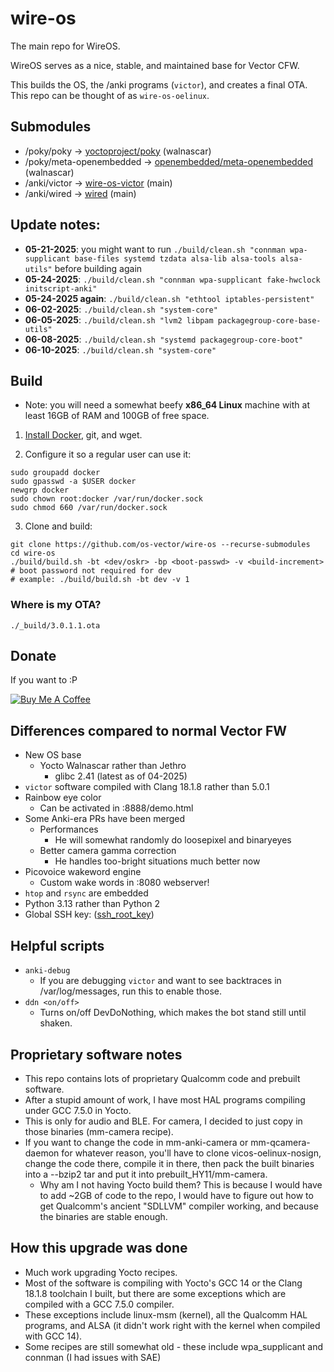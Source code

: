 # wire-os

The main repo for WireOS.

WireOS serves as a nice, stable, and maintained base for Vector CFW.

This builds the OS, the /anki programs (`victor`), and creates a final OTA. This repo can be thought of as `wire-os-oelinux`.

## Submodules

- /poky/poky -> [yoctoproject/poky](https://github.com/yoctoproject/poky) (walnascar)
- /poky/meta-openembedded -> [openembedded/meta-openembedded](https://github.com/openembedded/meta-openembedded) (walnascar)
- /anki/victor -> [wire-os-victor](https://github.com/os-vector/wire-os-victor) (main)
- /anki/wired -> [wired](https://github.com/os-vector/wired) (main)

## Update notes:

- **05-21-2025**: you might want to run `./build/clean.sh "connman wpa-supplicant base-files systemd tzdata alsa-lib alsa-tools alsa-utils"` before building again
- **05-24-2025**: `./build/clean.sh "connman wpa-supplicant fake-hwclock initscript-anki"`
- **05-24-2025 again**: `./build/clean.sh "ethtool iptables-persistent"`
- **06-02-2025**: `./build/clean.sh "system-core"`
- **06-05-2025**: `./build/clean.sh "lvm2 libpam packagegroup-core-base-utils"`
- **06-08-2025**: `./build/clean.sh "systemd packagegroup-core-boot"`
- **06-10-2025**: `./build/clean.sh "system-core"`

## Build

- Note: you will need a somewhat beefy **x86_64 Linux** machine with at least 16GB of RAM and 100GB of free space.

1. [Install Docker](https://docs.docker.com/engine/install/), git, and wget.

2. Configure it so a regular user can use it:

```
sudo groupadd docker
sudo gpasswd -a $USER docker
newgrp docker
sudo chown root:docker /var/run/docker.sock
sudo chmod 660 /var/run/docker.sock
```

3. Clone and build:

```
git clone https://github.com/os-vector/wire-os --recurse-submodules
cd wire-os
./build/build.sh -bt <dev/oskr> -bp <boot-passwd> -v <build-increment>
# boot password not required for dev
# example: ./build/build.sh -bt dev -v 1
```

### Where is my OTA?

`./_build/3.0.1.1.ota`

##  Donate

If you want to :P

[![Buy Me A Coffee](https://www.buymeacoffee.com/assets/img/custom_images/orange_img.png)](https://buymeacoffee.com/kercre123)

## Differences compared to normal Vector FW

-   New OS base
    -   Yocto Walnascar rather than Jethro
        -   glibc 2.41 (latest as of 04-2025)
-   `victor` software compiled with Clang 18.1.8 rather than 5.0.1
-   Rainbow eye color
    -   Can be activated in :8888/demo.html
-   Some Anki-era PRs have been merged
    -   Performances
        -   He will somewhat randomly do loosepixel and binaryeyes
    -   Better camera gamma correction
        -   He handles too-bright situations much better now
-   Picovoice wakeword engine
    -   Custom wake words in :8080 webserver!
-   `htop` and `rsync` are embedded
-   Python 3.13 rather than Python 2
-   Global SSH key: ([ssh_root_key](https://raw.githubusercontent.com/kercre123/unlocking-vector/refs/heads/main/ssh_root_key))

## Helpful scripts

-	`anki-debug`
	-	If you are debugging `victor` and want to see backtraces in /var/log/messages, run this to enable those.
-	`ddn <on/off>`
	-	Turns on/off DevDoNothing, which makes the bot stand still until shaken.

## Proprietary software notes

-	This repo contains lots of proprietary Qualcomm code and prebuilt software.
-	After a stupid amount of work, I have most HAL programs compiling under GCC 7.5.0 in Yocto.
-	This is only for audio and BLE. For camera, I decided to just copy in those binaries (mm-camera recipe).
-	If you want to change the code in mm-anki-camera or mm-qcamera-daemon for whatever reason, you'll have to clone vicos-oelinux-nosign, change the code there, compile it in there, then pack the built binaries into a --bzip2 tar and put it into prebuilt_HY11/mm-camera.
	-	Why am I not having Yocto build them? This is because I would have to add ~2GB of code to the repo, I would have to figure out how to get Qualcomm's ancient "SDLLVM" compiler working, and because the binaries are stable enough.

## How this upgrade was done

-	Much work upgrading Yocto recipes.
-	Most of the software is compiling with Yocto's GCC 14 or the Clang 18.1.8 toolchain I built, but there are some exceptions which are compiled with a GCC 7.5.0 compiler.
-	These exceptions include linux-msm (kernel), all the Qualcomm HAL programs, and ALSA (it didn't work right with the kernel when compiled with GCC 14).
-	Some recipes are still somewhat old - these include wpa_supplicant and connman (I had issues with SAE)
